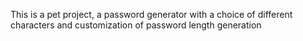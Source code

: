 This is a pet project, a password generator with a choice of different characters and customization of password length generation
